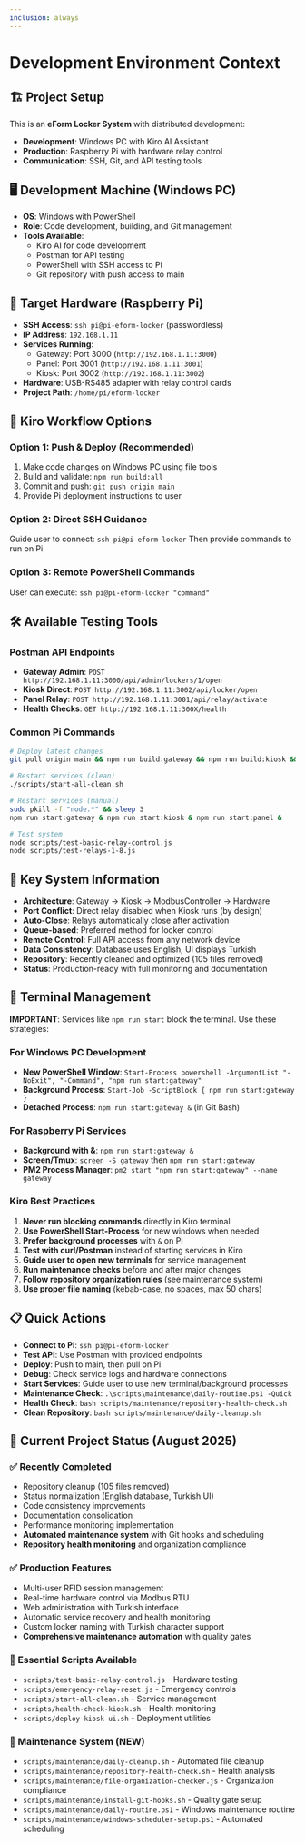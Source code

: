 ```yaml
---
inclusion: always
---
```


# Development Environment Context

## 🏗️ **Project Setup**

This is an **eForm Locker System** with distributed development:

- **Development**: Windows PC with Kiro AI Assistant
- **Production**: Raspberry Pi with hardware relay control
- **Communication**: SSH, Git, and API testing tools

## 🖥️ **Development Machine (Windows PC)**

- **OS**: Windows with PowerShell
- **Role**: Code development, building, and Git management
- **Tools Available**:
  - Kiro AI for code development
  - Postman for API testing
  - PowerShell with SSH access to Pi
  - Git repository with push access to main

## 🔧 **Target Hardware (Raspberry Pi)**

- **SSH Access**: `ssh pi@pi-eform-locker` (passwordless)
- **IP Address**: `192.168.1.11`
- **Services Running**:
  - Gateway: Port 3000 (`http://192.168.1.11:3000`)
  - Panel: Port 3001 (`http://192.168.1.11:3001`)
  - Kiosk: Port 3002 (`http://192.168.1.11:3002`)
- **Hardware**: USB-RS485 adapter with relay control cards
- **Project Path**: `/home/pi/eform-locker`

## 🔄 **Kiro Workflow Options**

### **Option 1: Push & Deploy (Recommended)**

1. Make code changes on Windows PC using file tools
2. Build and validate: `npm run build:all`
3. Commit and push: `git push origin main`
4. Provide Pi deployment instructions to user

### **Option 2: Direct SSH Guidance**

Guide user to connect: `ssh pi@pi-eform-locker`
Then provide commands to run on Pi

### **Option 3: Remote PowerShell Commands**

User can execute: `ssh pi@pi-eform-locker "command"`

## 🛠️ **Available Testing Tools**

### **Postman API Endpoints**

- **Gateway Admin**: `POST http://192.168.1.11:3000/api/admin/lockers/1/open`
- **Kiosk Direct**: `POST http://192.168.1.11:3002/api/locker/open`
- **Panel Relay**: `POST http://192.168.1.11:3001/api/relay/activate`
- **Health Checks**: `GET http://192.168.1.11:300X/health`

### **Common Pi Commands**

```bash
# Deploy latest changes
git pull origin main && npm run build:gateway && npm run build:kiosk && npm run build:panel

# Restart services (clean)
./scripts/start-all-clean.sh

# Restart services (manual)
sudo pkill -f "node.*" && sleep 3
npm run start:gateway & npm run start:kiosk & npm run start:panel &

# Test system
node scripts/test-basic-relay-control.js
node scripts/test-relays-1-8.js
```

## 🎯 **Key System Information**

- **Architecture**: Gateway → Kiosk → ModbusController → Hardware
- **Port Conflict**: Direct relay disabled when Kiosk runs (by design)
- **Auto-Close**: Relays automatically close after activation
- **Queue-based**: Preferred method for locker control
- **Remote Control**: Full API access from any network device
- **Data Consistency**: Database uses English, UI displays Turkish
- **Repository**: Recently cleaned and optimized (105 files removed)
- **Status**: Production-ready with full monitoring and documentation

## 🚫 **Terminal Management**

**IMPORTANT**: Services like `npm run start` block the terminal. Use these strategies:

### **For Windows PC Development**

- **New PowerShell Window**: `Start-Process powershell -ArgumentList "-NoExit", "-Command", "npm run start:gateway"`
- **Background Process**: `Start-Job -ScriptBlock { npm run start:gateway }`
- **Detached Process**: `npm run start:gateway &` (in Git Bash)

### **For Raspberry Pi Services**

- **Background with &**: `npm run start:gateway &`
- **Screen/Tmux**: `screen -S gateway` then `npm run start:gateway`
- **PM2 Process Manager**: `pm2 start "npm run start:gateway" --name gateway`

### **Kiro Best Practices**

1. **Never run blocking commands** directly in Kiro terminal
2. **Use PowerShell Start-Process** for new windows when needed
3. **Prefer background processes** with `&` on Pi
4. **Test with curl/Postman** instead of starting services in Kiro
5. **Guide user to open new terminals** for service management
6. **Run maintenance checks** before and after major changes
7. **Follow repository organization rules** (see maintenance system)
8. **Use proper file naming** (kebab-case, no spaces, max 50 chars)

## 📋 **Quick Actions**

- **Connect to Pi**: `ssh pi@pi-eform-locker`
- **Test API**: Use Postman with provided endpoints
- **Deploy**: Push to main, then pull on Pi
- **Debug**: Check service logs and hardware connections
- **Start Services**: Guide user to use new terminal/background processes
- **Maintenance Check**: `.\scripts\maintenance\daily-routine.ps1 -Quick`
- **Health Check**: `bash scripts/maintenance/repository-health-check.sh`
- **Clean Repository**: `bash scripts/maintenance/daily-cleanup.sh`

## 🎯 **Current Project Status (August 2025)**

### **✅ Recently Completed**

- Repository cleanup (105 files removed)
- Status normalization (English database, Turkish UI)
- Code consistency improvements
- Documentation consolidation
- Performance monitoring implementation
- **Automated maintenance system** with Git hooks and scheduling
- **Repository health monitoring** and organization compliance

### **✅ Production Features**

- Multi-user RFID session management
- Real-time hardware control via Modbus RTU
- Web administration with Turkish interface
- Automatic service recovery and health monitoring
- Custom locker naming with Turkish character support
- **Comprehensive maintenance automation** with quality gates

### **🔧 Essential Scripts Available**

- `scripts/test-basic-relay-control.js` - Hardware testing
- `scripts/emergency-relay-reset.js` - Emergency controls
- `scripts/start-all-clean.sh` - Service management
- `scripts/health-check-kiosk.sh` - Health monitoring
- `scripts/deploy-kiosk-ui.sh` - Deployment utilities

### **🧹 Maintenance System (NEW)**

- `scripts/maintenance/daily-cleanup.sh` - Automated file cleanup
- `scripts/maintenance/repository-health-check.sh` - Health analysis
- `scripts/maintenance/file-organization-checker.js` - Organization compliance
- `scripts/maintenance/install-git-hooks.sh` - Quality gate setup
- `scripts/maintenance/daily-routine.ps1` - Windows maintenance routine
- `scripts/maintenance/windows-scheduler-setup.ps1` - Automated scheduling